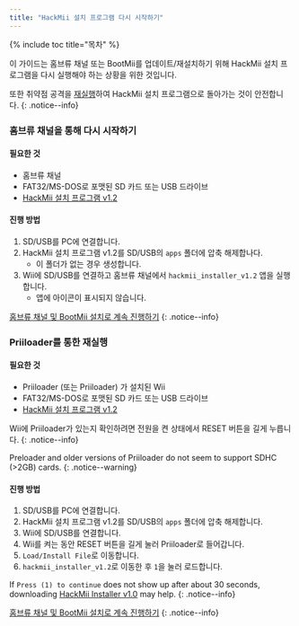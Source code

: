 ```yaml
---
title: "HackMii 설치 프로그램 다시 시작하기"
---
```


{% include toc title="목차" %}

이 가이드는 홈브류 채널 또는 BootMii를 업데이트/재설치하기 위해 HackMii 설치 프로그램을 다시 실행해야 하는 상황을 위한 것입니다.

또한 취약점 공격을 [재실행](get-started)하여 HackMii 설치 프로그램으로 돌아가는 것이 안전합니다.
{: .notice--info}

### 홈브류 채널을 통해 다시 시작하기

#### 필요한 것

* 홈브류 채널
* FAT32/MS-DOS로 포맷된 SD 카드 또는 USB 드라이브
* [HackMii 설치 프로그램 v1.2](https://bootmii.org/download/)

#### 진행 방법

1. SD/USB를 PC에 연결합니다.
1. HackMii 설치 프로그램 v1.2를 SD/USB의 `apps` 폴더에 압축 해제합나다.
    + 이 폴더가 없는 경우 생성합니다.
1. Wii에 SD/USB를 연결하고 홈브류 채널에서 `hackmii_installer_v1.2` 앱을 실행합니다.
    + 앱에 아이콘이 표시되지 않습니다.

[홈브류 채널 및 BootMii 설치로 계속 진행하기](hbc)
{: .notice--info}

### Priiloader를 통한 재실행

#### 필요한 것
* Priiloader (또는 Priiloader) 가 설치된 Wii
* FAT32/MS-DOS로 포맷된 SD 카드 또는 USB 드라이브
* [HackMii 설치 프로그램 v1.2](https://bootmii.org/download/)

Wii에 Priiloader가 있는지 확인하려면 전원을 켠 상태에서 RESET 버튼을 길게 누릅니다.
{: .notice--info}

Preloader and older versions of Priiloader do not seem to support SDHC (>2GB) cards.
{: .notice--warning}

#### 진행 방법

1. SD/USB를 PC에 연결합니다.
1. HackMii 설치 프로그램 v1.2를 SD/USB의 `apps` 폴더에 압축 해제합니다.
1. Wii에 SD/USB를 연결합니다.
1. Wii를 켜는 동안 RESET 버튼을 길게 눌러 Priiloader로 들어갑니다.
1. `Load/Install File`로 이동합니다.
1. `hackmii_installer_v1.2`로 이동한 후 `1`을 눌러 로드합니다.

If `Press (1) to continue` does not show up after about 30 seconds, downloading [HackMii Installer v1.0](https://bootmii.org/download/) may help.
{: .notice--info}

[홈브류 채널 및 BootMii 설치로 계속 진행하기](hbc)
{: .notice--info}
